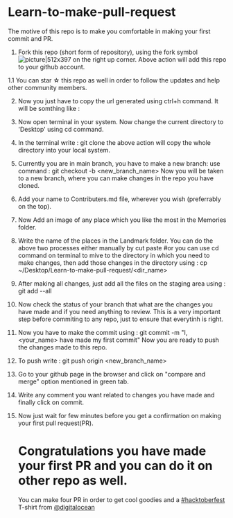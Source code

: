 # Learn-to-make-pull-request
The motive of this repo is to make you comfortable in making your first commit and PR.

1. Fork this repo (short form of repository), using the fork symbol ![picture|512x397](https://img.icons8.com/ios/2x/code-fork.png) on the right up corner.
    Above action will add this repo to your github account.
    
1.1 You can star ☆ this repo as well in order to follow the updates and help other community members.

2. Now you just have to copy the url generated using ctrl+h command.
   It will be somthing like : 
   
3. Now open terminal in your system.
   Now change the current directory to 'Desktop' using cd command.
   
4. In the terminal write :
    git clone 
    the above action will copy the whole directory into your local system.
    
5. Currently you are in main branch, you have to make a new branch:
    use command : git checkout -b <new_branch_name>
    Now you will be taken to a new branch, where you can make changes in the repo you have cloned.
    
6. Add your name to Contributers.md file, wherever you wish (preferrably on the top).

7. Now Add an image of any place which you like the most in the Memories folder.

8. Write the name of the places in the Landmark folder.
    You can do the above two processes either manually by cut paste #or
    you can use cd command on terminal to mive to the directory in which you need to make changes, then
    add those changes in the directory using : cp <path of file to copy> ~/Desktop/Learn-to-make-pull-request/<dir_name>
    
 9. After making all changes, just add all the files on the staging area using : 
    git add --all
    
 10. Now check the status of your branch that what are the changes you have made and if you need anything to review.
     This is a very important step before commiting to any repo, just to ensure that everytinh is right.
     
  11. Now you have to make the commit using :
      git commit -m "I, <your_name> have made my first commit"
      Now you are ready to push the changes made to this repo.
      
  12. To push write : git push origin <new_branch_name>
  
  13. Go to your github page in the browser and click on "compare and merge"  option mentioned in green tab.
  
  14. Write any comment you want related to changes you have made and finally click on commit.
  
  15. Now just wait for few minutes before you get a confirmation on making your first pull request(PR).
  
      # Congratulations you have made your first PR and you can do it on other repo as well.
        You can make four PR in order to get cool goodies and a [#hacktoberfest](https://hacktoberfest.digitalocean.com/) T-shirt from [@digitalocean](https://www.digitalocean.com/)
